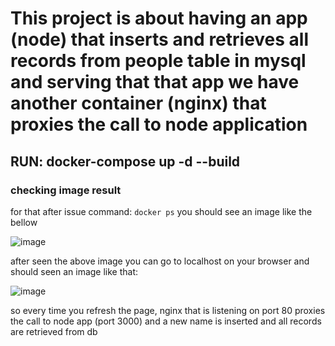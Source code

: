 # This project is about having an app (node) that inserts and retrieves all records from people table in mysql and serving that that app we have another container (nginx) that proxies the call to node application

## RUN: docker-compose up -d --build
### checking image result
for that after issue command: `docker ps` you should see an image like the bellow

![image](https://github.com/lcmartins/desafio_orquestracao_compose/assets/13166685/4826940b-9aec-4f4d-9055-4e304881b48d)

after seen the above image you can go to localhost on your browser and should seen an image like that:

![image](https://github.com/lcmartins/desafio_orquestracao_compose/assets/13166685/48d9bb92-65d1-4668-b16a-55004d37cd6e)


so every time you refresh the page, nginx that is listening on port 80 proxies the call to node app (port 3000) and a new name is inserted and all records are retrieved from db

